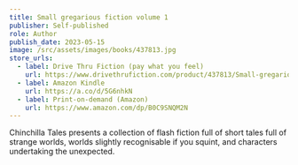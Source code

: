 ```yaml
---
title: Small gregarious fiction volume 1
publisher: Self-published
role: Author
publish_date: 2023-05-15
image: /src/assets/images/books/437813.jpg
store_urls:
  - label: Drive Thru Fiction (pay what you feel)
    url: https://www.drivethrufiction.com/product/437813/Small-gregarious-fiction-volume-1
  - label: Amazon Kindle
    url: https://a.co/d/5G6nhkN
  - label: Print-on-demand (Amazon)
    url: https://www.amazon.com/dp/B0C9SNQM2N
---
```


Chinchilla Tales presents a collection of flash fiction full of short tales full of strange worlds, worlds slightly recognisable if you squint, and characters undertaking the unexpected.